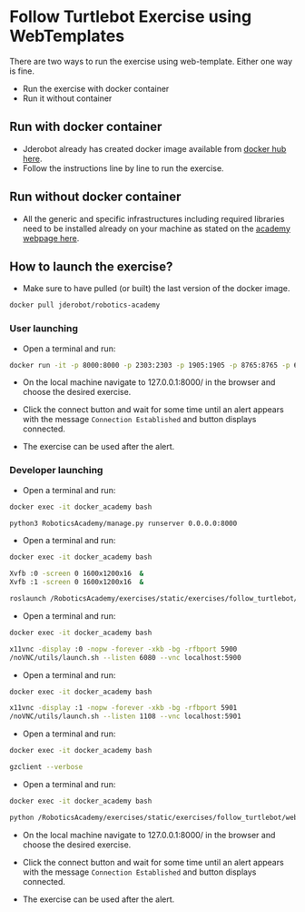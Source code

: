 # Follow Turtlebot Exercise using WebTemplates

There are two ways to run the exercise using web-template. Either one way is fine.

- Run the exercise with docker container
- Run it without container

## Run with docker container

- Jderobot already has created docker image available from [docker hub here](https://hub.docker.com/r/jderobot/robotics-academy/).
- Follow the instructions line by line to run the exercise.

## Run without docker container

- All the generic and specific infrastructures including required libraries need to be installed already on your machine as stated on the [academy webpage here](http://jderobot.github.io/RoboticsAcademy/installation/).

## How to launch the exercise?

- Make sure to have pulled (or built) the last version of the docker image.
```bash
docker pull jderobot/robotics-academy
```

### User launching

- Open a terminal and run:
```bash
docker run -it -p 8000:8000 -p 2303:2303 -p 1905:1905 -p 8765:8765 -p 6080:6080 -p 1108:1108 jderobot/robotics-academy ./start.sh
```

- On the local machine navigate to 127.0.0.1:8000/ in the browser and choose the desired exercise.

- Click the connect button and wait for some time until an alert appears with the message `Connection Established` and button displays connected.

- The exercise can be used after the alert.

### Developer launching

- Open a terminal and run:
```bash
docker exec -it docker_academy bash

python3 RoboticsAcademy/manage.py runserver 0.0.0.0:8000
```

- Open a terminal and run:
```bash
docker exec -it docker_academy bash

Xvfb :0 -screen 0 1600x1200x16  &
Xvfb :1 -screen 0 1600x1200x16  &

roslaunch /RoboticsAcademy/exercises/static/exercises/follow_turtlebot/web-template/launch/follow_turtlebot.launch
```

- Open a terminal and run:
```bash
docker exec -it docker_academy bash

x11vnc -display :0 -nopw -forever -xkb -bg -rfbport 5900
/noVNC/utils/launch.sh --listen 6080 --vnc localhost:5900
```

- Open a terminal and run:
```bash
docker exec -it docker_academy bash

x11vnc -display :1 -nopw -forever -xkb -bg -rfbport 5901
/noVNC/utils/launch.sh --listen 1108 --vnc localhost:5901
```

- Open a terminal and run:
```bash
docker exec -it docker_academy bash

gzclient --verbose
```

- Open a terminal and run:
```bash
docker exec -it docker_academy bash

python /RoboticsAcademy/exercises/static/exercises/follow_turtlebot/web-template/exercise.py 0.0.0.0
```

- On the local machine navigate to 127.0.0.1:8000/ in the browser and choose the desired exercise.

- Click the connect button and wait for some time until an alert appears with the message `Connection Established` and button displays connected.

- The exercise can be used after the alert.